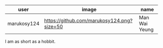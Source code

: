 user | image | name
------------ | ------------- | -------------
marukosy124 | https://github.com/marukosy124.png?size=50 | Man Wai Yeung

I am as short as a hobbit.
